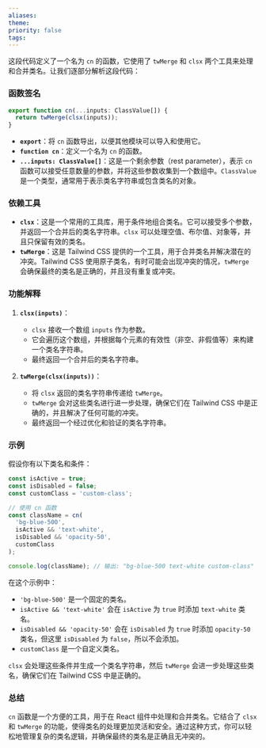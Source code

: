 ```yaml
---
aliases: 
theme: 
priority: false
tags:
---
```

这段代码定义了一个名为 `cn` 的函数，它使用了 `twMerge` 和 `clsx` 两个工具来处理和合并类名。让我们逐部分解析这段代码：

### 函数签名

```typescript
export function cn(...inputs: ClassValue[]) {
  return twMerge(clsx(inputs));
}
```

- **`export`**：将 `cn` 函数导出，以便其他模块可以导入和使用它。
- **`function cn`**：定义一个名为 `cn` 的函数。
- **`...inputs: ClassValue[]`**：这是一个剩余参数（rest parameter），表示 `cn` 函数可以接受任意数量的参数，并将这些参数收集到一个数组中。`ClassValue` 是一个类型，通常用于表示类名字符串或包含类名的对象。

### 依赖工具

- **`clsx`**：这是一个常用的工具库，用于条件地组合类名。它可以接受多个参数，并返回一个合并后的类名字符串。`clsx` 可以处理空值、布尔值、对象等，并且只保留有效的类名。
- **`twMerge`**：这是 Tailwind CSS 提供的一个工具，用于合并类名并解决潜在的冲突。Tailwind CSS 使用原子类名，有时可能会出现冲突的情况，`twMerge` 会确保最终的类名是正确的，并且没有重复或冲突。

### 功能解释

1. **`clsx(inputs)`**：
   - `clsx` 接收一个数组 `inputs` 作为参数。
   - 它会遍历这个数组，并根据每个元素的有效性（非空、非假值等）来构建一个类名字符串。
   - 最终返回一个合并后的类名字符串。

2. **`twMerge(clsx(inputs))`**：
   - 将 `clsx` 返回的类名字符串传递给 `twMerge`。
   - `twMerge` 会对这些类名进行进一步处理，确保它们在 Tailwind CSS 中是正确的，并且解决了任何可能的冲突。
   - 最终返回一个经过优化和验证的类名字符串。

### 示例

假设你有以下类名和条件：

```typescript
const isActive = true;
const isDisabled = false;
const customClass = 'custom-class';

// 使用 cn 函数
const className = cn(
  'bg-blue-500',
  isActive && 'text-white',
  isDisabled && 'opacity-50',
  customClass
);

console.log(className); // 输出: "bg-blue-500 text-white custom-class"
```

在这个示例中：
- `'bg-blue-500'` 是一个固定的类名。
- `isActive && 'text-white'` 会在 `isActive` 为 `true` 时添加 `text-white` 类名。
- `isDisabled && 'opacity-50'` 会在 `isDisabled` 为 `true` 时添加 `opacity-50` 类名，但这里 `isDisabled` 为 `false`，所以不会添加。
- `customClass` 是一个自定义类名。

`clsx` 会处理这些条件并生成一个类名字符串，然后 `twMerge` 会进一步处理这些类名，确保它们在 Tailwind CSS 中是正确的。

### 总结

`cn` 函数是一个方便的工具，用于在 React 组件中处理和合并类名。它结合了 `clsx` 和 `twMerge` 的功能，使得类名的处理更加灵活和安全。通过这种方式，你可以轻松地管理复杂的类名逻辑，并确保最终的类名是正确且无冲突的。